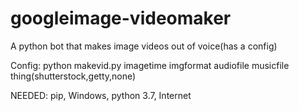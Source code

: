 # googleimage-videomaker
A python bot that makes image videos out of voice(has a config)

Config:
python makevid.py imagetime imgformat audiofile musicfile thing(shutterstock,getty,none)



NEEDED:
pip,
Windows,
python 3.7,
Internet
